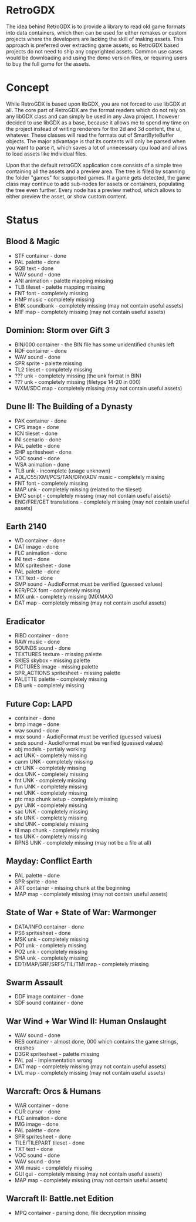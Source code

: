 # RetroGDX

The idea behind RetroGDX is to provide a library to read old game formats into data containers, which then can be used for either remakes or custom projects where the developers are lacking the skill of making assets. This approach is preferred over extracting game assets, so RetroGDX based projects do not need to ship any copyrighted assets. Common use cases would be downloading and using the demo version files, or requiring users to buy the full game for the assets.

# Concept

While RetroGDX is based upon libGDX, you are not forced to use libGDX at all. The core part of RetroGDX are the format readers which do not rely on any libGDX class and can simply be used in any Java project. I however decided to use libGDX as a base, because it allows me to spend my time on the project instead of writing renderers for the 2d and 3d content, the ui, whatever. These classes will read the formats out of SmartByteBuffer objects. The major advantage is that its contents will only be parsed when you want to parse it, which saves a lot of unnecessary cpu load and allows to load assets like individual files.

Upon that the default retroGDX application core consists of a simple tree containing all the assets and a preview area. The tree is filled by scanning the folder "games" for supported games. If a game gets detected, the game class may continue to add sub-nodes for assets or containers, populating the tree even further. Every node has a preview method, which allows to either preview the asset, or show custom content.

# Status

## Blood & Magic
- STF container - done
- PAL palette - done
- SQB text - done
- WAV sound - done
- ANI animation - palette mapping missing
- TLB tileset - palette mapping missing
- FNT font - completely missing
- HMP music - completely missing
- BNK soundbank - completely missing (may not contain useful assets)
- MIF map - completely missing (may not contain useful assets)

## Dominion: Storm over Gift 3
- BIN/000 container - the BIN file has some unidentified chunks left
- RDF container - done
- WAV sound - done
- SPR sprite - palette missing
- TL2 tileset - completely missing
- ??? unk - completely missing (the unk format in BIN)
- ??? unk - completely missing (filetype 14-20 in 000)
- WXM/SDC map - completely missing (may not contain useful assets)

## Dune II: The Building of a Dynasty
- PAK container - done
- CPS image - done
- ICN tileset - done
- INI scenario - done
- PAL palette - done
- SHP spritesheet - done
- VOC sound - done
- WSA animation - done
- TLB unk - incomplete (usage unknown)
- ADL/C55/XMI/PCS/TAN/DRV/ADV music - completely missing
- FNT font - completely missing
- MAP unk - completely missing (related to the tileset)
- EMC script - completely missing (may not contain useful assets)
- ENG/FRE/GET translations - completely missing (may not contain useful assets)

## Earth 2140
- WD container - done
- DAT image - done
- FLC animation - done
- INI text - done
- MIX spritesheet - done
- PAL palette - done
- TXT text - done
- SMP sound - AudioFormat must be verified (guessed values)
- KER/PCX font - completely missing
- MIX unk - completely missing (MIXMAX)
- DAT map - completely missing (may not contain useful assets)

## Eradicator
- RIBD container - done
- RAW music - done
- SOUNDS sound - done
- TEXTURES texture - missing palette
- SKIES skybox - missing palette
- PICTURES image - missing palette
- SPR_ACTIONS spritesheet - missing palette
- PALETTE palette - completely missing
- DB unk - completely missing

## Future Cop: LAPD
- container - done
- bmp image - done
- wav sound - done
- msx sound - AudioFormat must be verified (guessed values)
- snds sound - AudioFormat must be verified (guessed values)
- obj models - partialy working
- act UNK - completely missing
- canm UNK - completely missing
- ctr UNK - completely missing
- dcs UNK - completely missing
- fnt UNK - completely missing
- fun UNK - completely missing
- net UNK - completely missing
- ptc map chunk setup - completely missing
- pyr UNK - completely missing
- sac UNK - completely missing
- sfx UNK - completely missing
- shd UNK - completely missing
- til map chunk - completely missing
- tos UNK - completely missing
- RPNS UNK - completely missing (may not be a file at all)

## Mayday: Conflict Earth
- PAL palette - done
- SPR sprite - done
- ART container - missing chunk at the beginning
- MAP map - completely missing (may not contain useful assets)

## State of War + State of War: Warmonger
- DATA/INFO container - done
- PS6 spritesheet - done
- MSK unk - completely missing
- PO1 unk - completely missing
- PO2 unk - completely missing
- SHA unk - completely missing
- EDT/MAP/SRF/SRFS/TIL/TMI map - completely missing

## Swarm Assault
- DDF image container - done
- SDF sound container - done

## War Wind + War Wind II: Human Onslaught
- WAV sound - done
- RES container - almost done, 000 which contains the game strings, crashes
- D3GR spritesheet - palette missing
- PAL pal - implementation wrong
- DAT map - completely missing (may not contain useful assets)
- LVL map - completely missing (may not contain useful assets)

## Warcraft: Orcs & Humans
- WAR container - done
- CUR cursor - done
- FLC animation - done
- IMG image - done
- PAL palette - done
- SPR spritesheet - done
- TILE/TILEPART tileset - done
- TXT text - done
- VOC sound - done
- WAV sound - done
- XMI music - completely missing
- GUI gui - completely missing (may not contain useful assets)
- MAP map - completely missing (may not contain useful assets)

## Warcraft II: Battle.net Edition
- MPQ container - parsing done, file decryption missing
